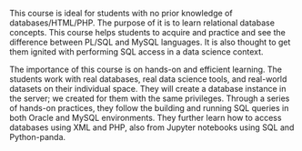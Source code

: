 This course is ideal for students with no prior knowledge of databases/HTML/PHP. The purpose of it is to learn relational database concepts. This course helps students to acquire and practice and see the difference between PL/SQL and MySQL languages. It is also thought to get them ignited with performing SQL access in a data science context.  

The importance of this course is on hands-on and efficient learning. The students work with real databases, real data science tools, and real-world datasets on their individual space. They will create a database instance in the server; we created for them with the same privileges. Through a series of hands-on practices, they follow the building and running SQL queries in both Oracle and MySQL environments. They further learn how to access databases using XML and PHP, also from Jupyter notebooks using SQL and Python-panda.
